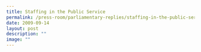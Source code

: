 ```yaml
---
title: Staffing in the Public Service
permalink: /press-room/parliamentary-replies/staffing-in-the-public-service/
date: 2009-09-14
layout: post
description: ""
image: ""
---
```

